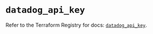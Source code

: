 # `datadog_api_key`

Refer to the Terraform Registry for docs: [`datadog_api_key`](https://registry.terraform.io/providers/datadog/datadog/3.73.0/docs/resources/api_key).

